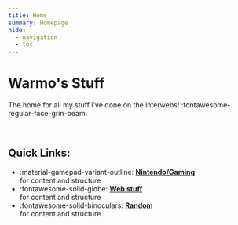 ```yaml
---
title: Home
summary: Homepage
hide:
  - navigation
  - toc
---
```

# Warmo's Stuff
 The home for all my stuff i've done on the interwebs! :fontawesome-regular-face-grin-beam:

<br>

## Quick Links:

<div class="grid cards" markdown>

- :material-gamepad-variant-outline: [__Nintendo/Gaming__](/projects/category/nintendo/) <br> for content and structure
- :fontawesome-solid-globe: [__Web stuff__](/projects/category/web/) <br>
for content and structure
- :fontawesome-solid-binoculars: [__Random__](/random)<br>
for content and structure

</div>